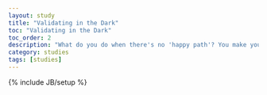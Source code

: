 ```yaml
---
layout: study
title: "Validating in the Dark"
toc: "Validating in the Dark"
toc_order: 2
description: "What do you do when there's no 'happy path'? You make your own way... and try to shine a light in the corners."
category: studies
tags: [studies]
---
```

{% include JB/setup %}
